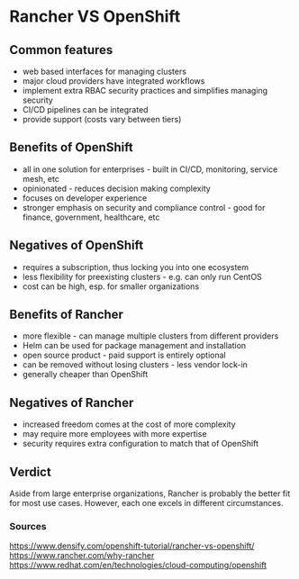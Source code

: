 # Rancher VS OpenShift

## Common features

- web based interfaces for managing clusters
- major cloud providers have integrated workflows
- implement extra RBAC security practices and simplifies managing security
- CI/CD pipelines can be integrated
- provide support (costs vary between tiers)  

## Benefits of OpenShift

- all in one solution for enterprises - built in CI/CD, monitoring, service mesh, etc
- opinionated - reduces decision making complexity
- focuses on developer experience
- stronger emphasis on security and compliance control - good for finance, government, healthcare, etc

## Negatives of OpenShift

- requires a subscription, thus locking you into one ecosystem
- less flexibility for preexisting clusters - e.g. can only run CentOS
- cost can be high, esp. for smaller organizations

## Benefits of Rancher

- more flexible - can manage multiple clusters from different providers 
- Helm can be used for package management and installation
- open source product - paid support is entirely optional  
- can be removed without losing clusters - less vendor lock-in 
- generally cheaper than OpenShift

## Negatives of Rancher

- increased freedom comes at the cost of more complexity
- may require more employees with more expertise
- security requires extra configuration to match that of OpenShift


## Verdict

Aside from large enterprise organizations, Rancher is probably the better fit for most use cases. However, each one excels in different circumstances. 

### Sources  

<https://www.densify.com/openshift-tutorial/rancher-vs-openshift/>
<https://www.rancher.com/why-rancher>
<https://www.redhat.com/en/technologies/cloud-computing/openshift>
